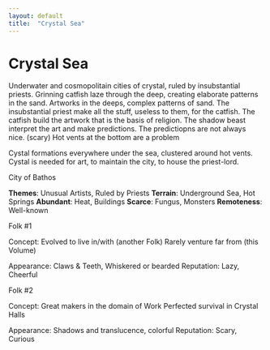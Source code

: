 ```yaml
---
layout: default
title:  "Crystal Sea"
---
```


Crystal Sea
===========

Underwater and cosmopolitain cities of crystal, ruled by insubstantial priests. Grinning catfish laze through the deep, creating elaborate patterns in the sand. Artworks in the deeps, complex patterns of sand. The insubstantial priest make all the stuff, useless to them, for the catfish. The catfish build the artwork that is the basis of religion. The shadow beast interpret the art and make predictions. The predictiopns are not always nice. (scary) Hot vents at the bottom are a problem

Cystal formations everywhere under the sea, clustered around hot vents. Cystal is needed for art, to maintain the city, to house the priest-lord.

City of Bathos

**Themes**: Unusual Artists, Ruled by Priests
**Terrain**: Underground Sea, Hot Springs
**Abundant**: Heat, Buildings
**Scarce**: Fungus, Monsters
**Remoteness**: Well-known

Folk #1

Concept:
Evolved to live in/with (another Folk)
Rarely venture far from (this Volume)

Appearance: Claws & Teeth, Whiskered or bearded
Reputation: Lazy, Cheerful

Folk #2

Concept:
Great makers in the domain of Work
Perfected survival in Crystal Halls

Appearance: Shadows and translucence, colorful
Reputation: Scary, Curious